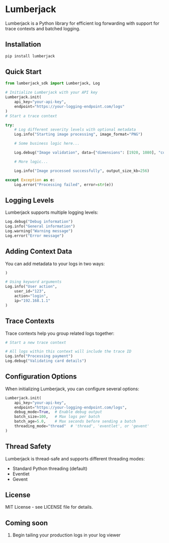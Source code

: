 # Lumberjack

Lumberjack is a Python library for efficient log forwarding with support for trace contexts and batched logging.

## Installation

```bash
pip install lumberjack
```

## Quick Start

```python
from lumberjack_sdk import Lumberjack, Log

# Initialize Lumberjack with your API key
Lumberjack.init(
    api_key="your-api-key",
    endpoint="https://your-logging-endpoint.com/logs"
)
# Start a trace context

try:
    # Log different severity levels with optional metadata
    Log.info("Starting image processing", image_format="PNG")

    # Some business logic here...

    Log.debug("Image validation", data={"dimensions": [1920, 1080], "color_space": "RGB"})

    # More logic...

    Log.info("Image processed successfully", output_size_kb=256)

except Exception as e:
    Log.error("Processing failed", error=str(e))


```

## Logging Levels

Lumberjack supports multiple logging levels:

```python
Log.debug("Debug information")
Log.info("General information")
Log.warning("Warning message")
Log.error("Error message")
```

## Adding Context Data

You can add metadata to your logs in two ways:

```python
)

# Using keyword arguments
Log.info("User action",
    user_id="123",
    action="login",
    ip="192.168.1.1"
)
```

## Trace Contexts

Trace contexts help you group related logs together:

```python
# Start a new trace context

# All logs within this context will include the trace ID
Log.info("Processing payment")
Log.debug("Validating card details")


```

## Configuration Options

When initializing Lumberjack, you can configure several options:

```python
Lumberjack.init(
    api_key="your-api-key",
    endpoint="https://your-logging-endpoint.com/logs",
    debug_mode=True,  # Enable debug output
    batch_size=100,   # Max logs per batch
    batch_age=5.0,    # Max seconds before sending a batch
    threading_mode="thread"  # 'thread', 'eventlet', or 'gevent'
)
```

## Thread Safety

Lumberjack is thread-safe and supports different threading modes:

- Standard Python threading (default)
- Eventlet
- Gevent

## License

MIT License - see LICENSE file for details.

## Coming soon

1. Begin tailing your production logs in your log viewer
